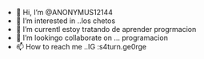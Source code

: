 - 👋 Hi, I’m @ANONYMUS12144
- 👀 I’m interested in ..los chetos
- 🌱 I’m currentl estoy tratando de aprender  progrmacion
- 💞️ I’m lookingo collaborate on ... programacion
- 📫 How to reach me ..IG :s4turn.ge0rge
<!--
ANONYMUS12144/ANONYMUS12144 is a ✨ special ✨ repository because its `README.md` (this file) appears on your GitHub profile.
You can click the Preview link to take a look at your changes.
--->
